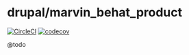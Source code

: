 # drupal/marvin_behat_product

[![CircleCI](https://circleci.com/gh/Sweetchuck/drupal-marvin_behat_product/tree/2.x.svg?style=svg)](https://circleci.com/gh/Sweetchuck/drupal-marvin_behat_product/?branch=2.x)
[![codecov](https://codecov.io/gh/Sweetchuck/drupal-marvin_behat_product/branch/2.x/graph/badge.svg?token=HSF16OGPyr)](https://app.codecov.io/gh/Sweetchuck/drupal-marvin_behat_product/branch/2.x)

@todo
